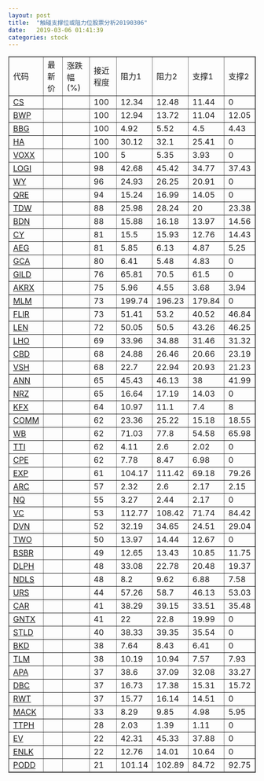 ```yaml
---
layout: post
title:  "触碰支撑位或阻力位股票分析20190306"
date:   2019-03-06 01:41:39
categories: stock
---
```

<script type="text/javascript">
var stockList = []
stockList.push('gb_cs');
stockList.push('gb_bwp');
stockList.push('gb_bbg');
stockList.push('gb_ha');
stockList.push('gb_voxx');
stockList.push('gb_logi');
stockList.push('gb_wy');
stockList.push('gb_qre');
stockList.push('gb_tdw');
stockList.push('gb_bdn');
stockList.push('gb_cy');
stockList.push('gb_aeg');
stockList.push('gb_gca');
stockList.push('gb_gild');
stockList.push('gb_akrx');
stockList.push('gb_mlm');
stockList.push('gb_flir');
stockList.push('gb_len');
stockList.push('gb_lho');
stockList.push('gb_cbd');
stockList.push('gb_vsh');
stockList.push('gb_ann');
stockList.push('gb_nrz');
stockList.push('gb_kfx');
stockList.push('gb_comm');
stockList.push('gb_wb');
stockList.push('gb_tti');
stockList.push('gb_cpe');
stockList.push('gb_exp');
stockList.push('gb_arc');
stockList.push('gb_nq');
stockList.push('gb_vc');
stockList.push('gb_dvn');
stockList.push('gb_two');
stockList.push('gb_bsbr');
stockList.push('gb_dlph');
stockList.push('gb_ndls');
stockList.push('gb_urs');
stockList.push('gb_car');
stockList.push('gb_gntx');
stockList.push('gb_stld');
stockList.push('gb_bkd');
stockList.push('gb_tlm');
stockList.push('gb_apa');
stockList.push('gb_dbc');
stockList.push('gb_rwt');
stockList.push('gb_mack');
stockList.push('gb_ttph');
stockList.push('gb_ev');
stockList.push('gb_enlk');
stockList.push('gb_podd');
</script>
<table border="1">
 <tr>
 <td>代码</td>
 <td>最新价</td>
 <td>涨跌幅(%)</td>
 <td>接近程度</td>
 <td>阻力1</td>
 <td>阻力2</td>
 <td>支撑1</td>
 <td>支撑2</td>
</tr>
  <tr id="cs" class="red">
  <td><a href="http://stock.finance.sina.com.cn/usstock/quotes/CS.html" target="_blank">CS</a></td><td></td><td></td><td>100</td><td>12.34</td><td>12.48</td><td>11.44</td><td>0</td></tr>
  <tr id="bwp" class="green">
  <td><a href="http://stock.finance.sina.com.cn/usstock/quotes/BWP.html" target="_blank">BWP</a></td><td></td><td></td><td>100</td><td>12.94</td><td>13.72</td><td>11.04</td><td>12.05</td></tr>
  <tr id="bbg" class="red">
  <td><a href="http://stock.finance.sina.com.cn/usstock/quotes/BBG.html" target="_blank">BBG</a></td><td></td><td></td><td>100</td><td>4.92</td><td>5.52</td><td>4.5</td><td>4.43</td></tr>
  <tr id="ha" class="green">
  <td><a href="http://stock.finance.sina.com.cn/usstock/quotes/HA.html" target="_blank">HA</a></td><td></td><td></td><td>100</td><td>30.12</td><td>32.1</td><td>25.41</td><td>0</td></tr>
  <tr id="voxx" class="red">
  <td><a href="http://stock.finance.sina.com.cn/usstock/quotes/VOXX.html" target="_blank">VOXX</a></td><td></td><td></td><td>100</td><td>5</td><td>5.35</td><td>3.93</td><td>0</td></tr>
  <tr id="logi" class="green">
  <td><a href="http://stock.finance.sina.com.cn/usstock/quotes/LOGI.html" target="_blank">LOGI</a></td><td></td><td></td><td>98</td><td>42.68</td><td>45.42</td><td>34.77</td><td>37.43</td></tr>
  <tr id="wy" class="red">
  <td><a href="http://stock.finance.sina.com.cn/usstock/quotes/WY.html" target="_blank">WY</a></td><td></td><td></td><td>96</td><td>24.93</td><td>26.25</td><td>20.91</td><td>0</td></tr>
  <tr id="qre" class="red">
  <td><a href="http://stock.finance.sina.com.cn/usstock/quotes/QRE.html" target="_blank">QRE</a></td><td></td><td></td><td>94</td><td>15.24</td><td>16.99</td><td>14.05</td><td>0</td></tr>
  <tr id="tdw" class="green">
  <td><a href="http://stock.finance.sina.com.cn/usstock/quotes/TDW.html" target="_blank">TDW</a></td><td></td><td></td><td>88</td><td>25.98</td><td>28.24</td><td>20</td><td>23.38</td></tr>
  <tr id="bdn" class="red">
  <td><a href="http://stock.finance.sina.com.cn/usstock/quotes/BDN.html" target="_blank">BDN</a></td><td></td><td></td><td>88</td><td>15.88</td><td>16.18</td><td>13.97</td><td>14.56</td></tr>
  <tr id="cy" class="red">
  <td><a href="http://stock.finance.sina.com.cn/usstock/quotes/CY.html" target="_blank">CY</a></td><td></td><td></td><td>81</td><td>15.5</td><td>15.93</td><td>12.76</td><td>14.43</td></tr>
  <tr id="aeg" class="green">
  <td><a href="http://stock.finance.sina.com.cn/usstock/quotes/AEG.html" target="_blank">AEG</a></td><td></td><td></td><td>81</td><td>5.85</td><td>6.13</td><td>4.87</td><td>5.25</td></tr>
  <tr id="gca" class="green">
  <td><a href="http://stock.finance.sina.com.cn/usstock/quotes/GCA.html" target="_blank">GCA</a></td><td></td><td></td><td>80</td><td>6.41</td><td>5.48</td><td>4.83</td><td>0</td></tr>
  <tr id="gild" class="red">
  <td><a href="http://stock.finance.sina.com.cn/usstock/quotes/GILD.html" target="_blank">GILD</a></td><td></td><td></td><td>76</td><td>65.81</td><td>70.5</td><td>61.5</td><td>0</td></tr>
  <tr id="akrx" class="green">
  <td><a href="http://stock.finance.sina.com.cn/usstock/quotes/AKRX.html" target="_blank">AKRX</a></td><td></td><td></td><td>75</td><td>5.96</td><td>4.55</td><td>3.68</td><td>3.94</td></tr>
  <tr id="mlm" class="red">
  <td><a href="http://stock.finance.sina.com.cn/usstock/quotes/MLM.html" target="_blank">MLM</a></td><td></td><td></td><td>73</td><td>199.74</td><td>196.23</td><td>179.84</td><td>0</td></tr>
  <tr id="flir" class="red">
  <td><a href="http://stock.finance.sina.com.cn/usstock/quotes/FLIR.html" target="_blank">FLIR</a></td><td></td><td></td><td>73</td><td>51.41</td><td>53.2</td><td>40.52</td><td>46.84</td></tr>
  <tr id="len" class="green">
  <td><a href="http://stock.finance.sina.com.cn/usstock/quotes/LEN.html" target="_blank">LEN</a></td><td></td><td></td><td>72</td><td>50.05</td><td>50.5</td><td>43.26</td><td>46.25</td></tr>
  <tr id="lho" class="green">
  <td><a href="http://stock.finance.sina.com.cn/usstock/quotes/LHO.html" target="_blank">LHO</a></td><td></td><td></td><td>69</td><td>33.96</td><td>34.88</td><td>31.46</td><td>31.32</td></tr>
  <tr id="cbd" class="red">
  <td><a href="http://stock.finance.sina.com.cn/usstock/quotes/CBD.html" target="_blank">CBD</a></td><td></td><td></td><td>68</td><td>24.88</td><td>26.46</td><td>20.66</td><td>23.19</td></tr>
  <tr id="vsh" class="green">
  <td><a href="http://stock.finance.sina.com.cn/usstock/quotes/VSH.html" target="_blank">VSH</a></td><td></td><td></td><td>68</td><td>22.7</td><td>22.94</td><td>20.93</td><td>21.23</td></tr>
  <tr id="ann" class="red">
  <td><a href="http://stock.finance.sina.com.cn/usstock/quotes/ANN.html" target="_blank">ANN</a></td><td></td><td></td><td>65</td><td>45.43</td><td>46.13</td><td>38</td><td>41.99</td></tr>
  <tr id="nrz" class="red">
  <td><a href="http://stock.finance.sina.com.cn/usstock/quotes/NRZ.html" target="_blank">NRZ</a></td><td></td><td></td><td>65</td><td>16.64</td><td>17.19</td><td>14.03</td><td>0</td></tr>
  <tr id="kfx" class="green">
  <td><a href="http://stock.finance.sina.com.cn/usstock/quotes/KFX.html" target="_blank">KFX</a></td><td></td><td></td><td>64</td><td>10.97</td><td>11.1</td><td>7.4</td><td>8</td></tr>
  <tr id="comm" class="red">
  <td><a href="http://stock.finance.sina.com.cn/usstock/quotes/COMM.html" target="_blank">COMM</a></td><td></td><td></td><td>62</td><td>23.36</td><td>25.22</td><td>15.18</td><td>18.55</td></tr>
  <tr id="wb" class="red">
  <td><a href="http://stock.finance.sina.com.cn/usstock/quotes/WB.html" target="_blank">WB</a></td><td></td><td></td><td>62</td><td>71.03</td><td>77.8</td><td>54.58</td><td>65.98</td></tr>
  <tr id="tti" class="red">
  <td><a href="http://stock.finance.sina.com.cn/usstock/quotes/TTI.html" target="_blank">TTI</a></td><td></td><td></td><td>62</td><td>4.11</td><td>2.6</td><td>2.02</td><td>0</td></tr>
  <tr id="cpe" class="red">
  <td><a href="http://stock.finance.sina.com.cn/usstock/quotes/CPE.html" target="_blank">CPE</a></td><td></td><td></td><td>62</td><td>7.78</td><td>8.47</td><td>6.98</td><td>0</td></tr>
  <tr id="exp" class="green">
  <td><a href="http://stock.finance.sina.com.cn/usstock/quotes/EXP.html" target="_blank">EXP</a></td><td></td><td></td><td>61</td><td>104.17</td><td>111.42</td><td>69.18</td><td>79.26</td></tr>
  <tr id="arc" class="red">
  <td><a href="http://stock.finance.sina.com.cn/usstock/quotes/ARC.html" target="_blank">ARC</a></td><td></td><td></td><td>57</td><td>2.32</td><td>2.6</td><td>2.17</td><td>2.15</td></tr>
  <tr id="nq" class="green">
  <td><a href="http://stock.finance.sina.com.cn/usstock/quotes/NQ.html" target="_blank">NQ</a></td><td></td><td></td><td>55</td><td>3.27</td><td>2.44</td><td>2.17</td><td>0</td></tr>
  <tr id="vc" class="green">
  <td><a href="http://stock.finance.sina.com.cn/usstock/quotes/VC.html" target="_blank">VC</a></td><td></td><td></td><td>53</td><td>112.77</td><td>108.42</td><td>71.74</td><td>84.42</td></tr>
  <tr id="dvn" class="green">
  <td><a href="http://stock.finance.sina.com.cn/usstock/quotes/DVN.html" target="_blank">DVN</a></td><td></td><td></td><td>52</td><td>32.19</td><td>34.65</td><td>24.51</td><td>29.04</td></tr>
  <tr id="two" class="red">
  <td><a href="http://stock.finance.sina.com.cn/usstock/quotes/TWO.html" target="_blank">TWO</a></td><td></td><td></td><td>50</td><td>13.97</td><td>14.44</td><td>12.67</td><td>0</td></tr>
  <tr id="bsbr" class="green">
  <td><a href="http://stock.finance.sina.com.cn/usstock/quotes/BSBR.html" target="_blank">BSBR</a></td><td></td><td></td><td>49</td><td>12.65</td><td>13.43</td><td>10.85</td><td>11.75</td></tr>
  <tr id="dlph" class="red">
  <td><a href="http://stock.finance.sina.com.cn/usstock/quotes/DLPH.html" target="_blank">DLPH</a></td><td></td><td></td><td>48</td><td>33.08</td><td>22.78</td><td>20.48</td><td>19.37</td></tr>
  <tr id="ndls" class="green">
  <td><a href="http://stock.finance.sina.com.cn/usstock/quotes/NDLS.html" target="_blank">NDLS</a></td><td></td><td></td><td>48</td><td>8.2</td><td>9.62</td><td>6.88</td><td>7.58</td></tr>
  <tr id="urs" class="green">
  <td><a href="http://stock.finance.sina.com.cn/usstock/quotes/URS.html" target="_blank">URS</a></td><td></td><td></td><td>44</td><td>57.26</td><td>58.7</td><td>46.13</td><td>53.03</td></tr>
  <tr id="car" class="green">
  <td><a href="http://stock.finance.sina.com.cn/usstock/quotes/CAR.html" target="_blank">CAR</a></td><td></td><td></td><td>41</td><td>38.29</td><td>39.15</td><td>33.51</td><td>35.48</td></tr>
  <tr id="gntx" class="green">
  <td><a href="http://stock.finance.sina.com.cn/usstock/quotes/GNTX.html" target="_blank">GNTX</a></td><td></td><td></td><td>41</td><td>22</td><td>22.8</td><td>19.99</td><td>0</td></tr>
  <tr id="stld" class="red">
  <td><a href="http://stock.finance.sina.com.cn/usstock/quotes/STLD.html" target="_blank">STLD</a></td><td></td><td></td><td>40</td><td>38.33</td><td>39.35</td><td>35.54</td><td>0</td></tr>
  <tr id="bkd" class="green">
  <td><a href="http://stock.finance.sina.com.cn/usstock/quotes/BKD.html" target="_blank">BKD</a></td><td></td><td></td><td>38</td><td>7.64</td><td>8.43</td><td>6.41</td><td>0</td></tr>
  <tr id="tlm" class="green">
  <td><a href="http://stock.finance.sina.com.cn/usstock/quotes/TLM.html" target="_blank">TLM</a></td><td></td><td></td><td>38</td><td>10.19</td><td>10.94</td><td>7.57</td><td>7.93</td></tr>
  <tr id="apa" class="green">
  <td><a href="http://stock.finance.sina.com.cn/usstock/quotes/APA.html" target="_blank">APA</a></td><td></td><td></td><td>37</td><td>38.6</td><td>37.09</td><td>32.08</td><td>33.27</td></tr>
  <tr id="dbc" class="green">
  <td><a href="http://stock.finance.sina.com.cn/usstock/quotes/DBC.html" target="_blank">DBC</a></td><td></td><td></td><td>37</td><td>16.73</td><td>17.38</td><td>15.31</td><td>15.72</td></tr>
  <tr id="rwt" class="green">
  <td><a href="http://stock.finance.sina.com.cn/usstock/quotes/RWT.html" target="_blank">RWT</a></td><td></td><td></td><td>37</td><td>15.77</td><td>16.14</td><td>14.51</td><td>0</td></tr>
  <tr id="mack" class="green">
  <td><a href="http://stock.finance.sina.com.cn/usstock/quotes/MACK.html" target="_blank">MACK</a></td><td></td><td></td><td>33</td><td>8.29</td><td>9.85</td><td>4.98</td><td>5.95</td></tr>
  <tr id="ttph" class="red">
  <td><a href="http://stock.finance.sina.com.cn/usstock/quotes/TTPH.html" target="_blank">TTPH</a></td><td></td><td></td><td>28</td><td>2.03</td><td>1.39</td><td>1.11</td><td>0</td></tr>
  <tr id="ev" class="red">
  <td><a href="http://stock.finance.sina.com.cn/usstock/quotes/EV.html" target="_blank">EV</a></td><td></td><td></td><td>22</td><td>42.31</td><td>45.33</td><td>37.88</td><td>0</td></tr>
  <tr id="enlk" class="red">
  <td><a href="http://stock.finance.sina.com.cn/usstock/quotes/ENLK.html" target="_blank">ENLK</a></td><td></td><td></td><td>22</td><td>12.76</td><td>14.01</td><td>10.64</td><td>0</td></tr>
  <tr id="podd" class="green">
  <td><a href="http://stock.finance.sina.com.cn/usstock/quotes/PODD.html" target="_blank">PODD</a></td><td></td><td></td><td>21</td><td>101.14</td><td>102.89</td><td>84.72</td><td>92.75</td></tr>
</table>
